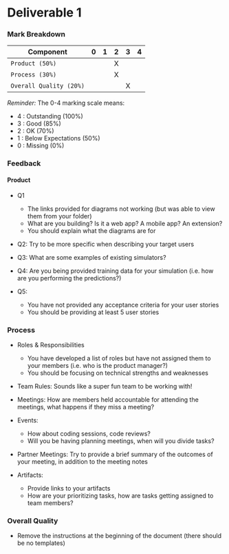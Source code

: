 # Deliverable 1

### Mark Breakdown

| Component   | 0    |  1   |  2   |  3   |  4   |
| ----------- | ---- | ---- | ---- | ---- | ---- |
| `Product (50%)` |  |   | X  |  |   |
| `Process (30%)` |  |   | X  | |   |
| `Overall Quality (20%)` |   |   |  | X  |   |


_Reminder:_ The 0-4 marking scale means:

 * 4 : Outstanding (100%)
 * 3 : Good (85%)
 * 2 : OK (70%)
 * 1 : Below Expectations (50%)
 * 0 : Missing (0%)

### Feedback

#### Product
- Q1
    - The links provided for diagrams not working (but was able to view them from your folder)
    - What are you building? Is it a web app? A mobile app? An extension?
    - You should explain what the diagrams are for

- Q2: Try to be more specific when describing your target users 

- Q3: What are some examples of existing simulators? 

- Q4: Are you being provided training data for your simulation (i.e. how are you performing the predictions?)

- Q5: 
    - You have not provided any acceptance criteria for your user stories
    - You should be providing at least 5 user stories

### Process
- Roles & Responsibilities
    - You have developed a list of roles but have not assigned them to your members (i.e. who is the product manager?)
    - You should be focusing on technical strengths and weaknesses
    
- Team Rules: Sounds like a super fun team to be working with!

- Meetings: How are members held accountable for attending the meetings, what happens if they miss a meeting? 

- Events: 
    - How about coding sessions, code reviews? 
    - Will you be having planning meetings, when will you divide tasks?
    
- Partner Meetings: Try to provide a brief summary of the outcomes of your meeting, in addition to the meeting notes

- Artifacts: 
    - Provide links to your artifacts
    - How are your prioritizing tasks, how are tasks getting assigned to team members?

### Overall Quality
- Remove the instructions at the beginning of the document (there should be no templates) 
